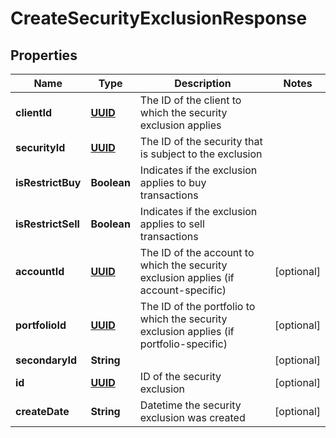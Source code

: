 
# CreateSecurityExclusionResponse

## Properties
Name | Type | Description | Notes
------------ | ------------- | ------------- | -------------
**clientId** | [**UUID**](UUID.md) | The ID of the client to which the security exclusion applies | 
**securityId** | [**UUID**](UUID.md) | The ID of the security that is subject to the exclusion | 
**isRestrictBuy** | **Boolean** | Indicates if the exclusion applies to buy transactions | 
**isRestrictSell** | **Boolean** | Indicates if the exclusion applies to sell transactions | 
**accountId** | [**UUID**](UUID.md) | The ID of the account to which the security exclusion applies (if account-specific) |  [optional]
**portfolioId** | [**UUID**](UUID.md) | The ID of the portfolio to which the security exclusion applies (if portfolio-specific) |  [optional]
**secondaryId** | **String** |  |  [optional]
**id** | [**UUID**](UUID.md) | ID of the security exclusion |  [optional]
**createDate** | **String** | Datetime the security exclusion was created |  [optional]



